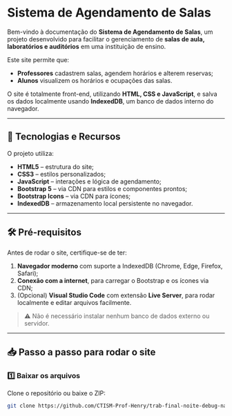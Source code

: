 # Sistema de Agendamento de Salas

Bem-vindo à documentação do **Sistema de Agendamento de Salas**, um projeto desenvolvido para facilitar o gerenciamento de **salas de aula, laboratórios e auditórios** em uma instituição de ensino.

Este site permite que:

- **Professores** cadastrem salas, agendem horários e alterem reservas;
- **Alunos** visualizem os horários e ocupações das salas.

O site é totalmente front-end, utilizando **HTML, CSS e JavaScript**, e salva os dados localmente usando **IndexedDB**, um banco de dados interno do navegador.

---

## 🔹 Tecnologias e Recursos

O projeto utiliza:

- **HTML5** – estrutura do site;
- **CSS3** – estilos personalizados;
- **JavaScript** – interações e lógica de agendamento;
- **Bootstrap 5** – via CDN para estilos e componentes prontos;
- **Bootstrap Icons** – via CDN para ícones;
- **IndexedDB** – armazenamento local persistente no navegador.

---

## 🛠️ Pré-requisitos

Antes de rodar o site, certifique-se de ter:

1. **Navegador moderno** com suporte a IndexedDB (Chrome, Edge, Firefox, Safari);
2. **Conexão com a internet**, para carregar o Bootstrap e os ícones via CDN;
3. (Opcional) **Visual Studio Code** com extensão **Live Server**, para rodar localmente e editar arquivos facilmente.

> ⚠️ Não é necessário instalar nenhum banco de dados externo ou servidor.

---

## 📥 Passo a passo para rodar o site

### 1️⃣ Baixar os arquivos

Clone o repositório ou baixe o ZIP:

```bash
git clone https://github.com/CTISM-Prof-Henry/trab-final-noite-debug-na-mente.git
